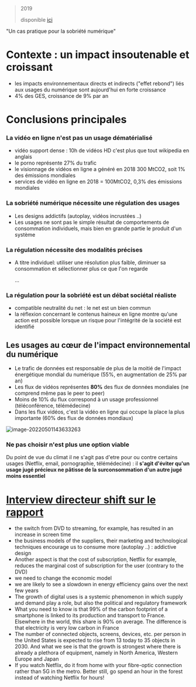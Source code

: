 > 2019
>
> disponible [ici](https://theshiftproject.org/wp-content/uploads/2019/07/2019-01.pdf)

"Un cas pratique pour la sobriété numérique"

# Contexte : un impact insoutenable et croissant

- les impacts environnementaux directs et indirects ("effet rebond") liés aux usages du numérique sont aujourd'hui en forte croissance
- 4% des GES, croissance de 9% par an

# Conclusions principales

### La vidéo en ligne n'est pas un usage dématérialisé

- vidéo support dense : 10h de vidéos HD c'est plus que tout wikipedia en anglais
- le porno représente 27% du trafic
- le visionnage de vidéos en ligne a généré en 2018 300 MtCO2, soit 1% des émissions mondiales
- services de vidéo en ligne en 2018 = 100MtCO2, 0,3% des émissions mondiales

### La sobriété numérique nécessite une régulation des usages

- Les designs addictifs (autoplay, vidéos incrustées ..)
- Les usages ne sont pas le simple résultat de comportements de consommation individuels, mais bien en grande partie le produit d'un système

### La régulation nécessite des modalités précises

- A titre individuel: utiliser une résolution plus faible, diminuer sa consommation et sélectionner plus ce que l'on regarde

  ...

### La régulation pour la sobriété est un débat sociétal réaliste

- compatible neutralité du net : le net est un bien commun
- la réflexion concernant le contenus haineux en ligne montre qu'une action est possible lorsque un risque pour l'intégrité de la société est identifié

## Les usages au cœur de l'impact environnemental du numérique

- Le trafic de données est responsable de plus de la moitié de l'impact énergétique mondial du numérique (55%, en augmentation de 25% par an)
- Les flux de vidéos représentes **80%** des flux de données mondiales (ne comprend même pas le peer to peer)
- Moins de 10% du flux correspond à un usage professionnel (téléconférence, télémédecine)
- Dans les flux vidéos, c'est la vidéo en ligne qui occupe la place la plus importante (60% des flux de données mondiaux) 

![image-20220501143633263](https://raw.githubusercontent.com/lebrunthibault/images_bucket/master/img/image-20220501143633263.png?token=AEHIPTKVDJHUDFWAF3SO5OLCNZ7QG)



### Ne pas choisir n'est plus une option viable

Du point de vue du climat il ne s'agit pas d'etre pour ou contre certains usages (Netflix, email, pornographie, télémédecine) : il **s'agit d'éviter qu'un usage jugé précieux ne pâtisse de la surconsommation d'un autre jugé moins essentiel**



# [Interview directeur shift sur le rapport](https://www.polytechnique-insights.com/en/braincamps/planet/how-to-reduce-carbon-emissions-of-the-digital-sector/low-carbon-digital-requires-a-shift-in-economic-model/)

- the switch from DVD to streaming, for example, has resulted in an increase in screen time
- the business models of the suppliers, their marketing and technological techniques encourage us to consume more (autoplay ..) : addictive design
- Another aspect is that the cost of subscription, Netflix for example, reduces the marginal cost of subscription for the user (contrary to the DVD)
- we need to change the economic model
- we are likely to see a slowdown in energy efficiency gains over the next few years
- The growth of digital uses is a systemic phenomenon in which supply and demand play a role, but also the political and regulatory framework
- What you need to know is that 99% of the carbon footprint of a smartphone is linked to its production and transport to France. Elsewhere in the world, this share is 90% on average. The difference is that electricity is very low carbon in France
- The number of connected objects, screens, devices, etc. per person in the United States is expected to rise from 13 today to 35 objects in 2030. And what we see is that the growth is strongest where there is already a plethora of equipment, namely in North America, Western Europe and Japan
- If you watch Netflix, do it from home with your fibre-optic connection rather than 5G in the metro. Better still, go spend an hour in the forest instead of watching Netflix for hours!
